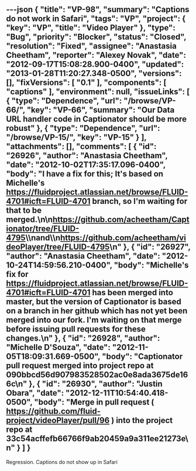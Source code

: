 ---json
{
  "title": "VP-98",
  "summary": "Captions do not work in Safari",
  "tags": "VP",
  "project": {
    "key": "VP",
    "title": "Video Player"
  },
  "type": "Bug",
  "priority": "Blocker",
  "status": "Closed",
  "resolution": "Fixed",
  "assignee": "Anastasia Cheetham",
  "reporter": "Alexey Novak",
  "date": "2012-09-17T15:08:28.900-0400",
  "updated": "2013-01-28T11:20:27.348-0500",
  "versions": [],
  "fixVersions": [
    "0.1"
  ],
  "components": [
    "captions"
  ],
  "environment": null,
  "issueLinks": [
    {
      "type": "Dependence",
      "url": "/browse/VP-66/",
      "key": "VP-66",
      "summary": "Our Data URL handler code in Captionator should be more robust"
    },
    {
      "type": "Dependence",
      "url": "/browse/VP-15/",
      "key": "VP-15"
    }
  ],
  "attachments": [],
  "comments": [
    {
      "id": "26926",
      "author": "Anastasia Cheetham",
      "date": "2012-10-02T17:35:17.096-0400",
      "body": "I have a fix for this; It's based on Michelle's <https://fluidproject.atlassian.net/browse/FLUID-4701#icft=FLUID-4701> branch, so I'm waiting for that to be merged.\n\n<https://github.com/acheetham/Captionator/tree/FLUID-4795>\\\nand\\\n<https://github.com/acheetham/videoPlayer/tree/FLUID-4795>\n"
    },
    {
      "id": "26927",
      "author": "Anastasia Cheetham",
      "date": "2012-10-24T14:59:56.210-0400",
      "body": "Michelle's fix for <https://fluidproject.atlassian.net/browse/FLUID-4701#icft=FLUID-4701> has been merged into master, but the version of Captionator is based on a branch in her github which has not yet been merged into our fork. I'm waiting on that merge before issuing pull requests for these changes.\n"
    },
    {
      "id": "26928",
      "author": "Michelle D'Souza",
      "date": "2012-11-05T18:09:31.669-0500",
      "body": "Captionator pull request merged into project repo at 090bbcd56d907983528502ac0e8ada3675de166c\n"
    },
    {
      "id": "26930",
      "author": "Justin Obara",
      "date": "2012-12-11T10:54:40.418-0500",
      "body": "Merge in pull request ( <https://github.com/fluid-project/videoPlayer/pull/96> ) into the project repo at 33c54acffefb66766f9ab20459a9a311ee21273e\n"
    }
  ]
}
---
Regression. Captions do not show up in Safari

        